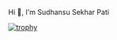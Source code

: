 Hi 👋, I'm Sudhansu Sekhar Pati
<br />



[![trophy](https://github-profile-trophy.vercel.app/?username=sudhansu143)](https://github.com/sudhansu143/github-profile-trophy)
